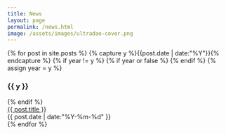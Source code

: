 ```yaml
---
title: News
layout: page
permalink: /news.html
image: /assets/images/ultradao-cover.png
---
```


<section class="text-2xl">
{% for post in site.posts %}
  {% capture y %}{{post.date | date:"%Y"}}{% endcapture %}
  {% if year != y %}
    {% if year or false %}
        </div>
    {% endif %}
    {% assign year = y %}
    <div class="mb-12">
    <h3 class="mb-3 text-base font-normal">{{ y }}</h3>
  {% endif %}
    <article class="sm:flex justify-between mb-8 lg:mb-16">
        <a href="{{ site.github.url }}{{ post.url }}" title="{{ post.title }}" class="font-light no-underline hover:underline max-w-80 text-xl md:text-3xl lg:text-4xl inline-block lg:max-w-[63%] leading-8">{{ post.title }}</a>
        <div class="mt-1 mb-6 sm:m-0">
            <time datetime="{{ post.date | date:"%Y-%m-%d" }}" class="text-gray-600 text-sm font-medium tabular-nums">{{ post.date | date:"%Y-%m-%d" }}</time>
        </div>
    </article>
{% endfor %}
</div>
</section>
